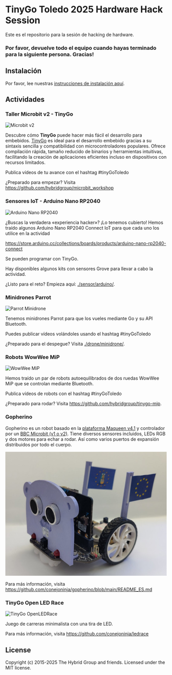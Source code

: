# TinyGo Toledo 2025 Hardware Hack Session


Este es el repositorio para la sesión de hacking de hardware.

### Por favor, devuelve todo el equipo cuando hayas terminado para la siguiente persona. Gracias!

## Instalación

Por favor, lee nuestras [instrucciones de instalación aquí](./INSTALL.md).

## Actividades

### Taller Microbit v2 - TinyGo


![Microbit v2](https://raw.githubusercontent.com/hybridgroup/microbit_workshop/main/tutorial/assets/bliking_led.gif)

Descubre cómo **TinyGo** puede hacer más fácil el desarrollo para embebidos. [TinyGo](https://tinygo.org/) es ideal para el desarrollo embebido gracias a su sintaxis sencilla y compatibilidad con microcontroladores populares. Ofrece compilación rápida, tamaño reducido de binarios y herramientas intuitivas, facilitando la creación de aplicaciones eficientes incluso en dispositivos con recursos limitados.

Publica vídeos de tu avance con el hashtag #tinyGoToledo

¿Preparado para empezar? Visita https://github.com/hybridgroup/microbit_workshop


### Sensores IoT - Arduino Nano RP2040

![Arduino Nano RP2040](./sensor/arduino/assets/step6.jpg)

¿Buscas la verdadera «experiencia hacker»? ¡Lo tenemos cubierto! Hemos traído algunos Arduino Nano RP2040 Connect IoT para que cada uno los utilice en la actividad

https://store.arduino.cc/collections/boards/products/arduino-nano-rp2040-connect

Se pueden programar con TinyGo.

Hay disponibles algunos kits con sensores Grove para llevar a cabo la actividad.

¿Listo para el reto? Empieza aquí: [./sensor/arduino/](./sensor/arduino/).

### Minidrones Parrot

![Parrot Minidrone](./images/minidrone.jpg)

Tenemos minidrones Parrot para que los vueles mediante Go y su API Bluetooth.

Puedes publicar vídeos volándoles usando el hashtag #tinyGoToledo

¿Preparado para el despegue? Visita [./drone/minidrone/](./drone/minidrone/).

### Robots WowWee MiP

![WowWee MiP](./images/mip.png)

Hemos traído un par de robots autoequilibrados de dos ruedas WowWee MiP que se controlan mediante Bluetooth.

Publica vídeos de robots con el hashtag #tinyGoToledo

¿Preparado para rodar? Visita https://github.com/hybridgroup/tinygo-mip.


### Gopherino


Gopherino es un robot basado en la [plataforma Maqueen v4.1](https://wiki.dfrobot.com/micro_Maqueen_for_micro_bit_SKU_ROB0148-EN#target_6) y controlador por un [BBC Microbit (v1 o v2)](https://wiki.dfrobot.com/micro_Maqueen_for_micro_bit_SKU_ROB0148-EN#target_6). Tiene diversos sensores incluidos, LEDs RGB y dos motores para echar a rodar. Así como varios puertos de expansión distribuidos por todo el cuerpo.

![Gopherino](https://raw.githubusercontent.com/conejoninja/gopherino/main/gopherino.jpeg)

Para más información, visita https://github.com/conejoninja/gopherino/blob/main/README_ES.md

### TinyGo Open LED Race

![TinyGo OpenLEDRace](./images/ledrace-input2.gif)

Juego de carreras minimalista con una tira de LED.

Para más información, visita https://github.com/conejoninja/ledrace

## License

Copyright (c) 2015-2025 The Hybrid Group and friends. Licensed under the MIT license.
